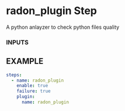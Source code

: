 # radon_plugin Step
A python anlayzer to check python files quality

### INPUTS

## EXAMPLE 

```yml
steps:
  - name: radon_plugin
    enable: true
    failure: true
    plugin:
      name: radon_plugin

```
